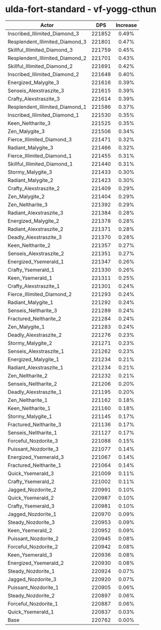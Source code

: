 # ulda-fort-standard - vf-yogg-cthun
| Actor | DPS | Increase |
|---|:---:|:---:|
|Inscribed_Illimited_Diamond_3|221852|0.49%|
|Resplendent_Illimited_Diamond_3|221801|0.47%|
|Skillful_Illimited_Diamond_3|221759|0.45%|
|Resplendent_Illimited_Diamond_2|221701|0.43%|
|Skillful_Illimited_Diamond_2|221691|0.42%|
|Inscribed_Illimited_Diamond_2|221648|0.40%|
|Energized_Malygite_3|221616|0.39%|
|Senseis_Alexstraszite_3|221615|0.39%|
|Crafty_Alexstraszite_3|221614|0.39%|
|Resplendent_Illimited_Diamond_1|221586|0.37%|
|Inscribed_Illimited_Diamond_1|221530|0.35%|
|Keen_Neltharite_3|221525|0.35%|
|Zen_Malygite_3|221506|0.34%|
|Fierce_Illimited_Diamond_3|221471|0.32%|
|Radiant_Malygite_3|221466|0.32%|
|Fierce_Illimited_Diamond_1|221455|0.31%|
|Skillful_Illimited_Diamond_1|221440|0.31%|
|Stormy_Malygite_3|221433|0.30%|
|Radiant_Malygite_2|221423|0.30%|
|Crafty_Alexstraszite_2|221409|0.29%|
|Zen_Malygite_2|221404|0.29%|
|Zen_Neltharite_3|221392|0.29%|
|Radiant_Alexstraszite_3|221384|0.28%|
|Energized_Malygite_2|221378|0.28%|
|Radiant_Alexstraszite_2|221371|0.28%|
|Deadly_Alexstraszite_3|221370|0.28%|
|Keen_Neltharite_2|221357|0.27%|
|Senseis_Alexstraszite_2|221351|0.27%|
|Energized_Ysemerald_1|221347|0.26%|
|Crafty_Ysemerald_1|221330|0.26%|
|Keen_Ysemerald_1|221311|0.25%|
|Crafty_Alexstraszite_1|221301|0.24%|
|Fierce_Illimited_Diamond_2|221293|0.24%|
|Radiant_Malygite_1|221292|0.24%|
|Senseis_Neltharite_3|221289|0.24%|
|Fractured_Neltharite_2|221284|0.24%|
|Zen_Malygite_1|221283|0.24%|
|Deadly_Alexstraszite_2|221276|0.23%|
|Stormy_Malygite_2|221271|0.23%|
|Senseis_Alexstraszite_1|221262|0.23%|
|Energized_Malygite_1|221234|0.21%|
|Radiant_Alexstraszite_1|221234|0.21%|
|Zen_Neltharite_2|221232|0.21%|
|Senseis_Neltharite_2|221206|0.20%|
|Deadly_Alexstraszite_1|221195|0.20%|
|Zen_Neltharite_1|221162|0.18%|
|Keen_Neltharite_1|221160|0.18%|
|Stormy_Malygite_1|221145|0.17%|
|Fractured_Neltharite_3|221136|0.17%|
|Senseis_Neltharite_1|221127|0.17%|
|Forceful_Nozdorite_3|221088|0.15%|
|Puissant_Nozdorite_3|221077|0.14%|
|Energized_Ysemerald_3|221067|0.14%|
|Fractured_Neltharite_1|221064|0.14%|
|Quick_Ysemerald_3|221009|0.11%|
|Crafty_Ysemerald_2|221002|0.11%|
|Jagged_Nozdorite_2|220991|0.10%|
|Quick_Ysemerald_2|220987|0.10%|
|Crafty_Ysemerald_3|220981|0.10%|
|Jagged_Nozdorite_1|220970|0.09%|
|Steady_Nozdorite_3|220953|0.09%|
|Keen_Ysemerald_2|220952|0.09%|
|Puissant_Nozdorite_2|220945|0.08%|
|Forceful_Nozdorite_2|220942|0.08%|
|Keen_Ysemerald_3|220936|0.08%|
|Energized_Ysemerald_2|220930|0.08%|
|Steady_Nozdorite_1|220924|0.07%|
|Jagged_Nozdorite_3|220920|0.07%|
|Puissant_Nozdorite_1|220905|0.06%|
|Steady_Nozdorite_2|220897|0.06%|
|Forceful_Nozdorite_1|220887|0.06%|
|Quick_Ysemerald_1|220837|0.03%|
|Base|220762|0.00%|
